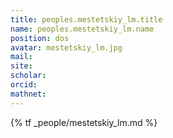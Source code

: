 ```yaml
---
title: peoples.mestetskiy_lm.title
name: peoples.mestetskiy_lm.name
position: dos
avatar: mestetskiy_lm.jpg
mail:
site:
scholar:
orcid:
mathnet:
---
```


{% tf _people/mestetskiy_lm.md %}